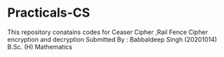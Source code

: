 # Practicals-CS
This repository conatains codes for Ceaser Cipher ,Rail Fence Cipher encryption and decryption
Submitted By :
Babbaldeep Singh (20201014)
B.Sc. (H) Mathematics
